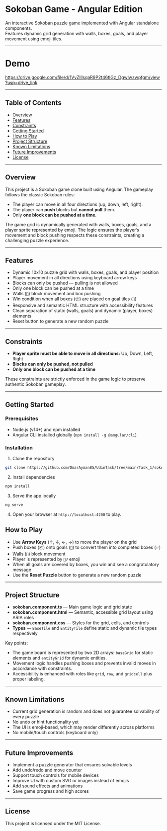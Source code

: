 # Sokoban Game - Angular Edition

An interactive Sokoban puzzle game implemented with Angular standalone components.  
Features dynamic grid generation with walls, boxes, goals, and player movement using emoji tiles.

---

# Demo

https://drive.google.com/file/d/1VvZllIsqaR9P2t46tIGz_Dgwlwzwpfgm/view?usp=drive_link

---

## Table of Contents

- [Overview](#overview)
- [Features](#features)
- [Constraints](#constraints)
- [Getting Started](#getting-started)
- [How to Play](#how-to-play)
- [Project Structure](#project-structure)
- [Known Limitations](#known-limitations)
- [Future Improvements](#future-improvements)
- [License](#license)

---

## Overview

This project is a Sokoban game clone built using Angular. The gameplay follows the classic Sokoban rules:

- The player can move in all four directions (up, down, left, right).
- The player can **push** blocks but **cannot pull** them.
- Only **one block can be pushed at a time**.

The game grid is dynamically generated with walls, boxes, goals, and a player sprite represented by emoji. The logic ensures the player’s movement and block pushing respects these constraints, creating a challenging puzzle experience.

---

## Features

- Dynamic 10x10 puzzle grid with walls, boxes, goals, and player position
- Player movement in all directions using keyboard arrow keys
- Blocks can only be pushed — pulling is not allowed
- Only one block can be pushed at a time
- Walls (`🧱`) block movement and box pushing
- Win condition when all boxes (`📦`) are placed on goal tiles (`🎯`)
- Responsive and semantic HTML structure with accessibility features
- Clean separation of static (walls, goals) and dynamic (player, boxes) elements
- Reset button to generate a new random puzzle

---

## Constraints

- **Player sprite must be able to move in all directions:** Up, Down, Left, Right
- **Blocks can only be pushed, not pulled**
- **Only one block can be pushed at a time**

These constraints are strictly enforced in the game logic to preserve authentic Sokoban gameplay.

---

## Getting Started

### Prerequisites

- Node.js (v14+) and npm installed
- Angular CLI installed globally (`npm install -g @angular/cli`)

### Installation

1. Clone the repository

```bash
git clone https://github.com/OmarAyman85/UdinTask/tree/main/Task_1/sokobanTask1
```

2. Install dependencies

```bash
npm install
```

3. Serve the app locally

```bash
ng serve
```

4. Open your browser at `http://localhost:4200` to play.


## How to Play

- Use **Arrow Keys** (↑, ↓, ←, →) to move the player on the grid
- Push boxes (`📦`) onto goals (`🎯`) to convert them into completed boxes (`✅`)
- Walls (`🧱`) block movement
- Player is represented by `🧍‍♂️` emoji
- When all goals are covered by boxes, you win and see a congratulatory message
- Use the **Reset Puzzle** button to generate a new random puzzle

---

## Project Structure

- **sokoban.component.ts** — Main game logic and grid state
- **sokoban.component.html** — Semantic, accessible grid layout using ARIA roles
- **sokoban.component.css** — Styles for the grid, cells, and controls
- **Types** — `BaseTile` and `EntityTile` define static and dynamic tile types respectively

Key points:

- The game board is represented by two 2D arrays: `baseGrid` for static elements and `entityGrid` for dynamic entities.
- Movement logic handles pushing boxes and prevents invalid moves in accordance with constraints.
- Accessibility is enhanced with roles like `grid`, `row`, and `gridcell` plus proper labeling.

---

## Known Limitations

- Current grid generation is random and does not guarantee solvability of every puzzle
- No undo or hint functionality yet
- The UI is emoji-based, which may render differently across platforms
- No mobile/touch controls (keyboard only)

---

## Future Improvements

- Implement a puzzle generator that ensures solvable levels
- Add undo/redo and move counter
- Support touch controls for mobile devices
- Improve UI with custom SVG or images instead of emojis
- Add sound effects and animations
- Save game progress and high scores

---

## License

This project is licensed under the MIT License.
